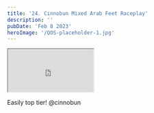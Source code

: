 ```yaml
---
title: '24. Cinnobun Mixed Arab Feet Raceplay'
description: ''
pubDate: 'Feb 8 2023'
heroImage: '/QOS-placeholder-1.jpg'
---
```

<iframe src="https://drive.google.com/file/d/1HFPRPXEoq1eHeFoX5fbpr-6GWUD6pHe2/preview" width="200" height="100" allow="autoplay" allowfullscreen="allowfullscreen"></iframe>

Easily top tier! @cinnobun



